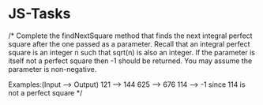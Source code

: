 # JS-Tasks
/* Complete the findNextSquare method that finds the next integral perfect square after the one passed as a parameter. 
Recall that an integral perfect square is an integer n such that sqrt(n) is also an integer.
If the parameter is itself not a perfect square then -1 should be returned. You may assume the parameter is non-negative.

Examples:(Input --> Output)
121 --> 144
625 --> 676
114 --> -1 since 114 is not a perfect square */
